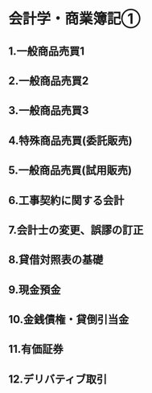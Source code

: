 # 会計学・商業簿記①
## 1.一般商品売買1
## 2.一般商品売買2
## 3.一般商品売買3
## 4.特殊商品売買(委託販売)
## 5.一般商品売買(試用販売)
## 6.工事契約に関する会計
## 7.会計士の変更、誤謬の訂正
## 8.貸借対照表の基礎
## 9.現金預金
## 10.金銭債権・貸倒引当金
## 11.有価証券
## 12.デリバティブ取引


